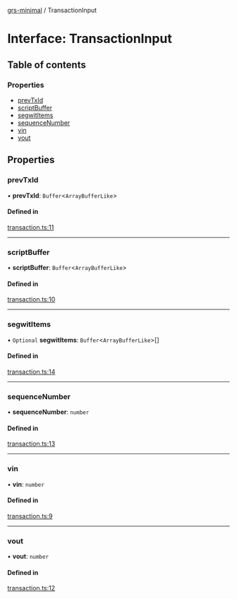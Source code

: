 [grs-minimal](../README.md) / TransactionInput

# Interface: TransactionInput

## Table of contents

### Properties

- [prevTxId](TransactionInput.md#prevtxid)
- [scriptBuffer](TransactionInput.md#scriptbuffer)
- [segwitItems](TransactionInput.md#segwititems)
- [sequenceNumber](TransactionInput.md#sequencenumber)
- [vin](TransactionInput.md#vin)
- [vout](TransactionInput.md#vout)

## Properties

### prevTxId

• **prevTxId**: `Buffer`\<`ArrayBufferLike`\>

#### Defined in

[transaction.ts:11](https://github.com/samooth/grs-minimal/blob/master/src/transaction.ts#L11)

___

### scriptBuffer

• **scriptBuffer**: `Buffer`\<`ArrayBufferLike`\>

#### Defined in

[transaction.ts:10](https://github.com/samooth/grs-minimal/blob/master/src/transaction.ts#L10)

___

### segwitItems

• `Optional` **segwitItems**: `Buffer`\<`ArrayBufferLike`\>[]

#### Defined in

[transaction.ts:14](https://github.com/samooth/grs-minimal/blob/master/src/transaction.ts#L14)

___

### sequenceNumber

• **sequenceNumber**: `number`

#### Defined in

[transaction.ts:13](https://github.com/samooth/grs-minimal/blob/master/src/transaction.ts#L13)

___

### vin

• **vin**: `number`

#### Defined in

[transaction.ts:9](https://github.com/samooth/grs-minimal/blob/master/src/transaction.ts#L9)

___

### vout

• **vout**: `number`

#### Defined in

[transaction.ts:12](https://github.com/samooth/grs-minimal/blob/master/src/transaction.ts#L12)
